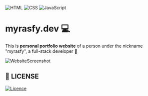 ![HTML](https://img.shields.io/badge/html-%23E34F26.svg?style=for-the-badge&logo=html5&logoColor=white)
![CSS](https://img.shields.io/badge/CSS-blue?style=for-the-badge&logo=CSS&logoColor=white)
![JavaScript](https://img.shields.io/badge/javascript-%23323330.svg?style=for-the-badge&logo=javascript&logoColor=%23F7DF1E)

# myrasfy.dev 💻

This is **personal portfolio website** of a person under the nickname "myrasfy", a full-stack developer 🤍

![WebsiteScreenshot](./public/assets/pfp.jpg)

## 📄 LICENSE

[![Licence](https://img.shields.io/github/license/Ileriayo/markdown-badges?style=for-the-badge)](./LICENSE)